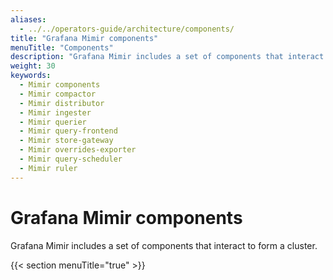 ```yaml
---
aliases:
  - ../../operators-guide/architecture/components/
title: "Grafana Mimir components"
menuTitle: "Components"
description: "Grafana Mimir includes a set of components that interact to form a cluster."
weight: 30
keywords:
  - Mimir components
  - Mimir compactor
  - Mimir distributor
  - Mimir ingester
  - Mimir querier
  - Mimir query-frontend
  - Mimir store-gateway
  - Mimir overrides-exporter
  - Mimir query-scheduler
  - Mimir ruler
---
```


# Grafana Mimir components

Grafana Mimir includes a set of components that interact to form a cluster.

{{< section menuTitle="true" >}}
